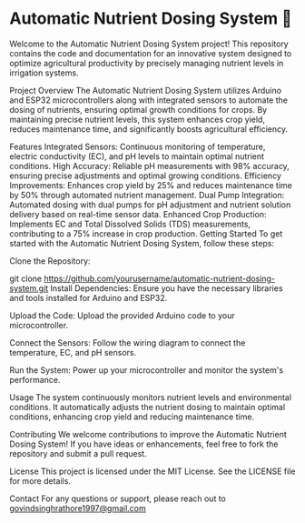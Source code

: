 <h1>Automatic Nutrient Dosing System 🌼</h1>


Welcome to the Automatic Nutrient Dosing System project! This repository contains the code and documentation for an innovative system designed to optimize agricultural productivity by precisely managing nutrient levels in irrigation systems.

Project Overview
The Automatic Nutrient Dosing System utilizes Arduino and ESP32 microcontrollers along with integrated sensors to automate the dosing of nutrients, ensuring optimal growth conditions for crops. By maintaining precise nutrient levels, this system enhances crop yield, reduces maintenance time, and significantly boosts agricultural efficiency.

Features
Integrated Sensors: Continuous monitoring of temperature, electric conductivity (EC), and pH levels to maintain optimal nutrient conditions.
High Accuracy: Reliable pH measurements with 98% accuracy, ensuring precise adjustments and optimal growing conditions.
Efficiency Improvements: Enhances crop yield by 25% and reduces maintenance time by 50% through automated nutrient management.
Dual Pump Integration: Automated dosing with dual pumps for pH adjustment and nutrient solution delivery based on real-time sensor data.
Enhanced Crop Production: Implements EC and Total Dissolved Solids (TDS) measurements, contributing to a 75% increase in crop production.
Getting Started
To get started with the Automatic Nutrient Dosing System, follow these steps:

Clone the Repository:


git clone https://github.com/yourusername/automatic-nutrient-dosing-system.git
Install Dependencies:
Ensure you have the necessary libraries and tools installed for Arduino and ESP32.

Upload the Code:
Upload the provided Arduino code to your microcontroller.

Connect the Sensors:
Follow the wiring diagram to connect the temperature, EC, and pH sensors.

Run the System:
Power up your microcontroller and monitor the system's performance.

Usage
The system continuously monitors nutrient levels and environmental conditions. It automatically adjusts the nutrient dosing to maintain optimal conditions, enhancing crop yield and reducing maintenance time.

Contributing
We welcome contributions to improve the Automatic Nutrient Dosing System! If you have ideas or enhancements, feel free to fork the repository and submit a pull request.

License
This project is licensed under the MIT License. See the LICENSE file for more details.

Contact
For any questions or support, please reach out to govindsinghrathore1997@gmail.com

